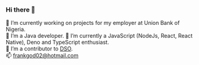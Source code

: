 ### Hi there 👋
🔭  I’m currently working on projects for my employer at Union Bank of Nigeria. <br />
🔭  I’m a Java developer.
🌱  I’m currently a JavaScript (NodeJs, React, React Native), Deno and TypeScript enthusiast. <br />
🔭  I’m a contributor to [DSO](https://github.com/manyuanrong/dso). <br />
 📫  frankgod02@hotmail.com
 
 
<!--
**tksilicon/tksilicon** is a ✨ _special_ ✨ repository because its `README.md` (this file) appears on your GitHub profile.

Here are some ideas to get you started:

🔭 I’m currently working on projects for my employr at Union Bank of Nigeria
🔭 I’m a collaborator on [DSO!](https://github.com/manyuanrong/dso). 
🌱 I’m currently learning JavaScript and its frameworks
 📫 frankgod02@hotmail.com
 
- 👯 I’m looking to collaborate on ...
- 🤔 I’m looking for help with ...
- 💬 Ask me about ...
- 😄 Pronouns: ...
- ⚡ Fun fact: ...
-->
